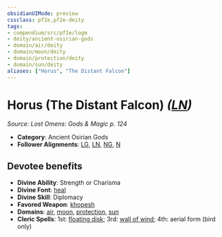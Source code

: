 ```yaml
---
obsidianUIMode: preview
cssclass: pf2e,pf2e-deity
tags:
- compendium/src/pf2e/logm
- deity/ancient-osirian-gods
- domain/air/deity
- domain/moon/deity
- domain/protection/deity
- domain/sun/deity
aliases: ["Horus", "The Distant Falcon"]
---
```

# Horus (The Distant Falcon) *([LN](../../../Rules/traits/lawful-neutral-b1.md))*  
*Source: Lost Omens: Gods & Magic p. 124*  

- **Category**: Ancient Osirian Gods
- **Follower Alignments**: [LG](../../../Rules/traits/lawful-goo-b1.md), [LN](../../../Rules/traits/lawful-neutral-b1.md), [NG](../../../Rules/traits/neutral-good-b1.md), [N](../../../Rules/traits/neutral-b1.md)

## Devotee benefits

- **Divine Ability**: Strength or Charisma
- **Divine Font**: [heal](../../spells/heal.md)
- **Divine Skill**: Diplomacy
- **Favored Weapon**: [khopesh](../../equipment/items/khopesh-logm.md)
- **Domains**: [air](../domains.md#Air), [moon](../domains.md#Moon), [protection](../domains.md#Protection), [sun](../domains.md#Sun)
- **Cleric Spells**: 1st: [floating disk](../../spells/floating-disk.md); 3rd: [wall of wind](../../spells/wall-of-wind.md); 4th: aerial form (bird only)